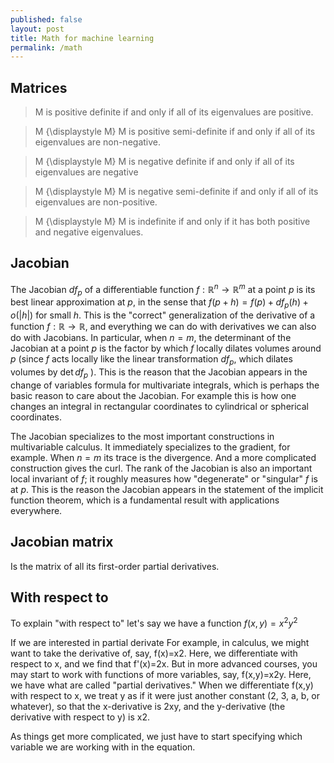 ```yaml
---
published: false
layout: post
title: Math for machine learning 
permalink: /math
---
```


## Matrices

>M is positive definite if and only if all of its eigenvalues are positive.

>M {\displaystyle M} M is positive semi-definite if and only if all of its eigenvalues are non-negative.

>M {\displaystyle M} M is negative definite if and only if all of its eigenvalues are negative

> M {\displaystyle M} M is negative semi-definite if and only if all of its eigenvalues are non-positive.

> M {\displaystyle M} M is indefinite if and only if it has both positive and negative eigenvalues.


## Jacobian
The Jacobian $d f_{p}$ of a differentiable function $f: \mathbb{R}^{n} \rightarrow \mathbb{R}^{m}$ at a point $p$ is its best linear approximation at $p$, in the sense that $f(p+h)=f(p)+d f_{p}(h)+o(|h|)$ for small $h$. This is the "correct" generalization of the derivative of a function $f: \mathbb{R} \rightarrow \mathbb{R},$ and everything we can do with derivatives we can also do with Jacobians.
In particular, when $n=m$, the determinant of the Jacobian at a point $p$ is the factor by which $f$ locally dilates volumes around $p$ (since $f$ acts locally like the linear transformation $d f_{p},$ which dilates volumes by $\operatorname{det} d f_{p}$ ). This is the reason that the Jacobian appears in the change of variables formula for multivariate integrals, which is perhaps the basic reason to care about the Jacobian. For example this is how one changes an integral in rectangular coordinates to cylindrical or spherical coordinates.

The Jacobian specializes to the most important constructions in multivariable calculus. It immediately specializes to the gradient, for example. When $n=m$ its trace is the divergence. And a more complicated construction gives the curl. The rank of the Jacobian is also an important local invariant of $f$; it roughly measures how "degenerate" or "singular" $f$ is at $p$. This is the reason the Jacobian appears in the statement of the implicit function theorem, which is a fundamental result with applications everywhere.

## Jacobian matrix

Is the matrix of all its first-order partial derivatives.



## With respect to

To explain "with respect to" let's say we have a function 
$f(x,y) = x^2y^2$

If we are interested in partial derivate For example, in calculus, we might want to take the derivative of, say, f(x)=x2. Here, we differentiate with respect to x, and we find that f'(x)=2x. But in more advanced courses, you may start to work with functions of more variables, say, f(x,y)=x2y. Here, we have what are called "partial derivatives." When we differentiate f(x,y) with respect to x, we treat y as if it were just another constant (2, 3, a, b, or whatever), so that the x-derivative is 2xy, and the y-derivative (the derivative with respect to y) is x2.

As things get more complicated, we just have to start specifying which variable we are working with in the equation.